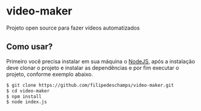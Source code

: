 # video-maker
Projeto open source para fazer vídeos automatizados

## Como usar?
Primeiro você precisa instalar em sua máquina o [NodeJS](https://nodejs.org/en/), após a instalação deve clonar o projeto e instalar as dependências e por fim executar o projeto, conforme exemplo abaixo.

```bash
$ git clone https://github.com/filipedeschamps/video-maker.git
$ cd video-maker
$ npm install
$ node index.js
```
